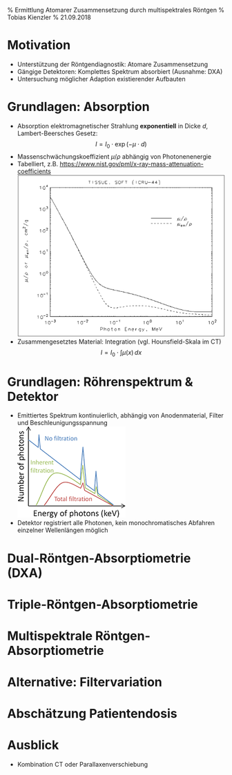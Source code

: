 % Ermittlung Atomarer Zusammensetzung durch multispektrales Röntgen
% Tobias Kienzler
% 21.09.2018

# Motivation
- Unterstützung der Röntgendiagnostik: Atomare Zusammensetzung
- Gängige Detektoren: Komplettes Spektrum absorbiert (Ausnahme: DXA)
- Untersuchung möglicher Adaption existierender Aufbauten

# Grundlagen: Absorption
- Absorption elektromagnetischer Strahlung **exponentiell** in Dicke $d$, Lambert-Beersches Gesetz:  
$$I = I_0\cdot\exp{\left(-\mu\cdot d\right)}$$
- Massenschwächungskoeffizient $\mu/\rho$ abhängig von Photonenenergie
- Tabelliert, z.B. <https://www.nist.gov/pml/x-ray-mass-attenuation-coefficients>  
![](murho_tissue.png)
- Zusammengesetztes Material: Integration (vgl. Hounsfield-Skala im CT)  
$$I = I_0\cdot\int \mu(x)\, dx$$

# Grundlagen: Röhrenspektrum & Detektor
- Emittiertes Spektrum kontinuierlich, abhängig von Anodenmaterial, Filter und Beschleunigungsspannung  
[![](xray-alter3.png)](https://www.radiologycafe.com/radiology-trainees/frcr-physics-notes/production-of-x-rays)
- Detektor registriert alle Photonen, kein monochromatisches Abfahren einzelner Wellenlängen möglich

# Dual-Röntgen-Absorptiometrie (DXA)

# Triple-Röntgen-Absorptiometrie

# Multispektrale Röntgen-Absorptiometrie

# Alternative: Filtervariation

# Abschätzung Patientendosis

# Ausblick
- Kombination CT oder Parallaxenverschiebung